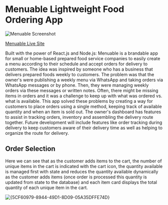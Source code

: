 # Menuable Lightweight Food Ordering App

![Menuable Screenshot](https://github.com/stevenseb/Menuable/blob/main/menuable.png)


<a href="https://menuable-main.onrender.com">Menuable Live Site</a>

Built with the power of React.js and Node.js: Menuable is a brandable app for small or home-based prepared food service companies to easily create a menu according to their schedule and accept orders for delivery to customers. The idea was inspired by someone who has a business that delivers prepared foods weekly to customers. The problem was that the owner's were publishing a weekly menu via WhatsApp and taking orders via WhatsApp messages or by phone. Then, they were managing weekly orders via these messages or written notes. Often, there might be missing items in orders and it was a challenge to keep up with what was ordered vs. what is available. This app solved these problems by creating a way for customers to place orders using a single method, keeping track of available quantity and when an item is sold out. The owner's dashboard has features to assist in tracking orders, inventory and assembling the delivery route together. Future development will include features like order tracking during delivery to keep customers aware of their delivery time as well as helping to organize the route for delivery.

## Order Selection
Here we can see that as the customer adds items to the cart, the number of unique items in the cart is indicated with the cart icon, the quantity available is managed first with state and reduces the quantity available dynamically as the customer adds items (once order is processed this quantity is updated from state to the database) and each item card displays the total quantity of each unique item in the cart.

![{5CF60979-8944-49D1-8D09-05A35DFFE74D}](https://github.com/user-attachments/assets/b3b72be3-7963-45c9-b705-0df25d39b97b)

